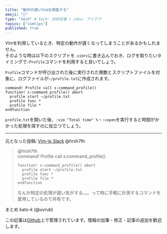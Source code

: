 ```yaml
---
title: "動作の遅いVimを調査する"
emoji: "💨"
type: "tech" # tech: 技術記事 / idea: アイデア
topics: ["vimtips"]
published: true
---
```


Vimを利用しているとき、特定の動作が遲くなってしまうことがあるかもしれません。  
そのような時は以下のスクリプトを`.vimrc`に書き込んでおき、ログを取りたいタイミングで`:Profile`コマンドを利用すると良いでしょう。  

`Profile`コマンドが呼び出された後に実行された関数とスクリプトファイルを対象に、ログファイルが`~/profile.txt`に作成されます。  

```vim
command! Profile call s:command_profile()
function! s:command_profile() abort
  profile start ~/profile.txt
  profile func *
  profile file *
endfunction
```

`profile.txt`を開いた後、`:vim "Total time" %`・`:copen`を実行すると時間がかかった処理を探すのに役立つでしょう。

-------------------------------------------------------------------------------
元となった投稿: [Vim-jp Slack](https://vim-jp.org/slacklog/C01JSLDQZH6/2021/01/#ts-1610941456.003800) @hrsh7th
> @hrsh7th  
> command! Profile call s:command_profile()
> ```vim
> function! s:command_profile() abort
>   profile start ~/profile.txt
>   profile func *
>   profile file *
> endfunction
> ```
>
> なんか特定の処理が遅い気がする。。。って時に手軽に計測するコマンドを愛用しているので共有です。

まとめ kato-k (@uvrub)

この記事は[Github](https://github.com/kato-k/vim-tips)上で管理されています。情報の加筆・修正・記事の追加を歓迎します。

